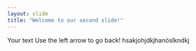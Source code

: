 ```yaml
---
layout: slide
title: "Welcome to our second slide!"
---
```

Your text
Use the left arrow to go back!
hsakjohjdkjhanöslkndkj
